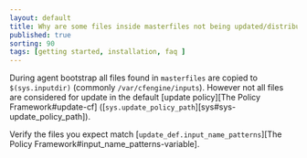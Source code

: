 ```yaml
---
layout: default
title: Why are some files inside masterfiles not being updated/distributed?
published: true
sorting: 90
tags: [getting started, installation, faq ]
---
```


During agent bootstrap all files found in `masterfiles` are copied to
`$(sys.inputdir)` (commonly `/var/cfengine/inputs`). However not all files are
considered for update in the default
[update policy][The Policy Framework#update-cf]
([`sys.update_policy_path`][sys#sys-update_policy_path]).

Verify the files you expect match
[`update_def.input_name_patterns`][The Policy Framework#input_name_patterns-variable].
